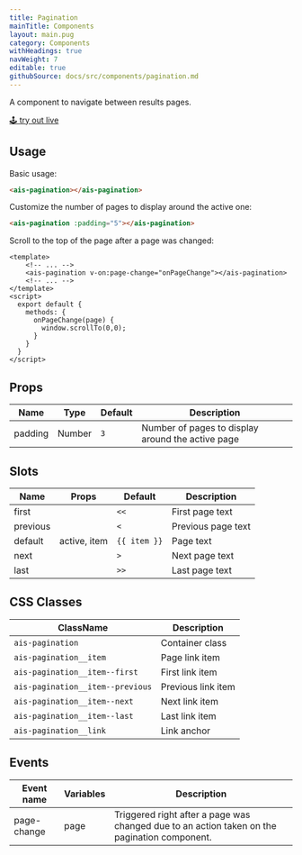 ```yaml
---
title: Pagination
mainTitle: Components
layout: main.pug
category: Components
withHeadings: true
navWeight: 7
editable: true
githubSource: docs/src/components/pagination.md
---
```


A component to navigate between results pages.

<a class="btn btn-static-theme" href="stories/?selectedKind=Pagination">🕹 try out live</a>

## Usage

Basic usage:

```html
<ais-pagination></ais-pagination>
```

Customize the number of pages to display around the active one:

```html
<ais-pagination :padding="5"></ais-pagination>
```

Scroll to the top of the page after a page was changed:

```vue
<template>
    <!-- ... -->
    <ais-pagination v-on:page-change="onPageChange"></ais-pagination>
    <!-- ... -->
</template>
<script>
  export default {
    methods: {
      onPageChange(page) {
        window.scrollTo(0,0);
      }
    }
  }
</script>
```

## Props

| Name    | Type   | Default | Description                                       |
|---------|--------|---------|---------------------------------------------------|
| padding | Number | `3`     | Number of pages to display around the active page |

## Slots

| Name     | Props        | Default      | Description        |
|----------|--------------|--------------|--------------------|
| first    |              | `<<`         | First page text    |
| previous |              | `<`          | Previous page text |
| default  | active, item | `{{ item }}` | Page text          |
| next     |              | `>`          | Next page text     |
| last     |              | `>>`         | Last page text     |

## CSS Classes

| ClassName                        | Description        |
|----------------------------------|--------------------|
| `ais-pagination`                 | Container class    |
| `ais-pagination__item`           | Page link item     |
| `ais-pagination__item--first`    | First link item    |
| `ais-pagination__item--previous` | Previous link item |
| `ais-pagination__item--next`     | Next link item     |
| `ais-pagination__item--last`     | Last link item     |
| `ais-pagination__link`           | Link anchor        |

## Events

| Event name  | Variables  | Description                                                                                  |
|-------------|------------|----------------------------------------------------------------------------------------------|
| page-change | page       | Triggered right after a page was changed due to an action taken on the pagination component. |
